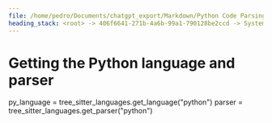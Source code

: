 ```yaml
---
file: /home/pedro/Documents/chatgpt_export/Markdown/Python Code Parsing & Querying.md
heading_stack: <root> -> 406f6641-271b-4a6b-99a1-790128be2ccd -> System -> f130a532-fc36-404b-b0e3-c26e0633c6e1 -> System -> aaa28037-7e53-419f-8481-51c794baccfa -> User -> Importing the necessary module and initializing the parser and language objects -> Getting the Python language and parser
---
```

# Getting the Python language and parser
py_language = tree_sitter_languages.get_language("python")
parser = tree_sitter_languages.get_parser("python")


